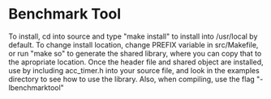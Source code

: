 # Benchmark Tool
To install, cd into source and type "make install" to install into /usr/local by default. To change install location, change PREFIX variable in src/Makefile, or run "make so" to generate the shared library, where you can copy that to the apropriate location. Once the header file and shared object are installed, use by including acc_timer.h into your source file, and look in the examples directory to see how to use the library. Also, when compiling, use the flag "-lbenchmarktool"
